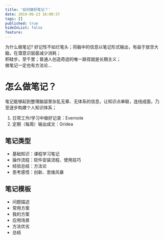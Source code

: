 ```yaml
---
title: '如何做好笔记？'
date: 2019-06-23 16:00:57
tags: []
published: true
hideInList: false
feature: 
---
```

为什么做笔记?
好记性不如烂笔头；将脑中的信息以笔记形式输出，有益于放空大脑，在潜意识层面减少消耗；  
积硅步，至千里；普通人创造奇迹的唯一路径就是长期主义；  
做笔记一定也有方法论...
 <!-- more --> 
# 怎么做笔记？
笔记能够起到整理脑袋里杂乱无章、无体系的信息，让知识点串联，连线成面，乃至逐步构建个人知识体系；  
1. 日常工作/学习中做好记录：Evernote
2. 定期（每周）输出成文：Gridea

## 笔记类型
* 基础知识：课程学习笔记
* 操作流程：软件安装流程、使用技巧
* 经验总结：方法论
* 思考感悟：创新、思维风暴

## 笔记模板
* 问题描述
* 常用方案
* 我的方案
* 应用场景
* 方法优劣
* 总结

```java
```